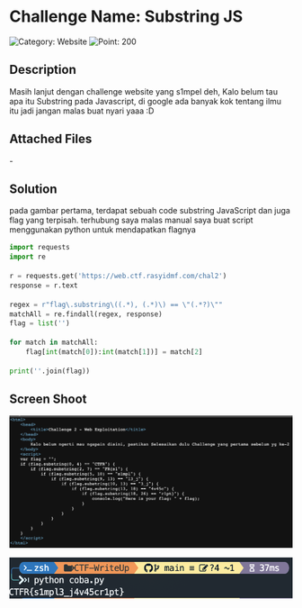 # Challenge Name: Substring JS

![Category: Website](https://img.shields.io/badge/Category-Website-lightgrey.svg)
![Point: 200](https://img.shields.io/badge/Score-200-brightgreen.svg)

## Description

Masih lanjut dengan challenge website yang s1mpel deh, Kalo belum tau apa itu Substring pada Javascript, di google ada banyak kok tentang ilmu itu jadi jangan malas buat nyari yaaa :D

## Attached Files

\-

## Solution

pada gambar pertama, terdapat sebuah code substring JavaScript dan juga flag yang terpisah.
terhubung saya malas manual saya buat script menggunakan python untuk mendapatkan flagnya

```python
import requests
import re

r = requests.get('https://web.ctf.rasyidmf.com/chal2')
response = r.text

regex = r"flag\.substring\((.*), (.*)\) == \"(.*?)\""
matchAll = re.findall(regex, response)
flag = list('')

for match in matchAll:
    flag[int(match[0]):int(match[1])] = match[2]

print(''.join(flag))
```

## Screen Shoot

![image1](images/image1.png)

![image2](images/image2.png)
